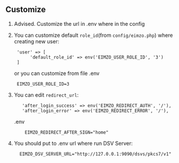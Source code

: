 ## Customize

1. Advised. Customize the url in .env where in the config


2. You can customize default `role_id`(from `config/eimzo.php`) where creating new user:

        'user' => [
             'default_role_id' => env('EIMZO_USER_ROLE_ID', '3')
        ]
   or you can customize from file .env

        EIMZO_USER_ROLE_ID=3

3. You can edit `redirect_url`:

          'after_login_success' => env('EIMZO_REDIRECT_AUTH', '/'),
          'after_login_error' => env('EIMZO_REDIRECT_ERROR', '/'),
   .env

           EIMZO_REDIRECT_AFTER_SIGN="home"
4. You should put to .env url where run DSV Server:

         EIMZO_DSV_SERVER_URL="http://127.0.0.1:9090/dsvs/pkcs7/v1"